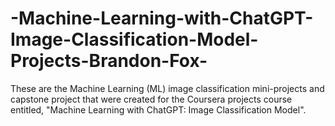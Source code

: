 # -Machine-Learning-with-ChatGPT-Image-Classification-Model-Projects-Brandon-Fox-
These are the Machine Learning (ML) image classification mini-projects and capstone project that were created for the Coursera projects course entitled, "Machine Learning with ChatGPT: Image Classification Model". 
